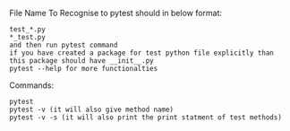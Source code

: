 File Name To Recognise to pytest should in below format:

    test_*.py
    *_test.py
    and then run pytest command 
    if you have created a package for test python file explicitly than this package should have __init__.py
    pytest --help for more functionalties

Commands:

    pytest
    pytest -v (it will also give method name)
    pytest -v -s (it will also print the print statment of test methods)
    



